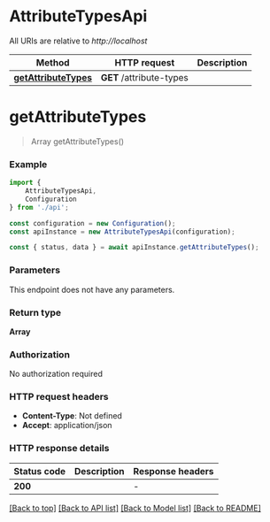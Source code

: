 # AttributeTypesApi

All URIs are relative to *http://localhost*

|Method | HTTP request | Description|
|------------- | ------------- | -------------|
|[**getAttributeTypes**](#getattributetypes) | **GET** /attribute-types | |

# **getAttributeTypes**
> Array<AttributeTypeViewModel> getAttributeTypes()


### Example

```typescript
import {
    AttributeTypesApi,
    Configuration
} from './api';

const configuration = new Configuration();
const apiInstance = new AttributeTypesApi(configuration);

const { status, data } = await apiInstance.getAttributeTypes();
```

### Parameters
This endpoint does not have any parameters.


### Return type

**Array<AttributeTypeViewModel>**

### Authorization

No authorization required

### HTTP request headers

 - **Content-Type**: Not defined
 - **Accept**: application/json


### HTTP response details
| Status code | Description | Response headers |
|-------------|-------------|------------------|
|**200** |  |  -  |

[[Back to top]](#) [[Back to API list]](../README.md#documentation-for-api-endpoints) [[Back to Model list]](../README.md#documentation-for-models) [[Back to README]](../README.md)

